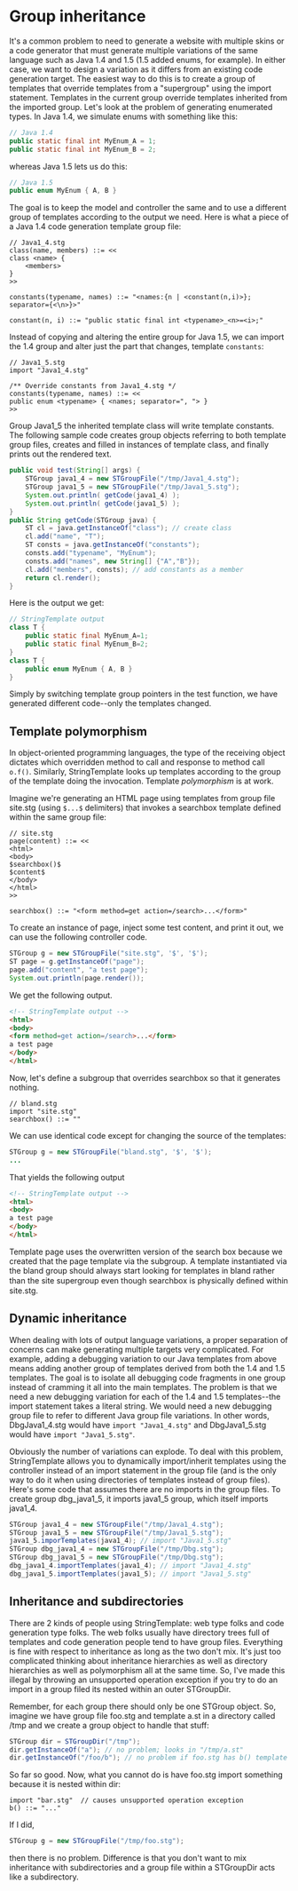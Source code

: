 # Group inheritance

It's a common problem to need to generate a website with multiple skins or a code generator that must generate multiple variations of the same language such as Java 1.4 and 1.5 (1.5 added enums, for example). In either case, we want to design a variation as it differs from an existing code generation target. The easiest way to do this is to create a group of templates that override templates from a "supergroup" using the import statement. Templates in the current group override templates inherited from the imported group.
Let's look at the problem of generating enumerated types. In Java 1.4, we simulate enums with something like this:

```java
// Java 1.4
public static final int MyEnum_A = 1;
public static final int MyEnum_B = 2;
```

whereas Java 1.5 lets us do this:

```java
// Java 1.5
public enum MyEnum { A, B }
```

The goal is to keep the model and controller the same and to use a different group of templates according to the output we need. Here is what a piece of a Java 1.4 code generation template group file:

```
// Java1_4.stg
class(name, members) ::= <<
class <name> {
    <members>
}
>>
 
constants(typename, names) ::= "<names:{n | <constant(n,i)>}; separator={<\n>}>"
 
constant(n, i) ::= "public static final int <typename>_<n>=<i>;"
```

Instead of copying and altering the entire group for Java 1.5, we can import the 1.4 group and alter just the part that changes, template `constants`:

```
// Java1_5.stg
import "Java1_4.stg"
 
/** Override constants from Java1_4.stg */
constants(typename, names) ::= <<
public enum <typename> { <names; separator=", "> }
>>
```

Group Java1\_5 the inherited template class will write template constants. The following sample code creates group objects referring to both template group files, creates and filled in instances of template class, and finally prints out the rendered text.

```java
public void test(String[] args) {
    STGroup java1_4 = new STGroupFile("/tmp/Java1_4.stg");
    STGroup java1_5 = new STGroupFile("/tmp/Java1_5.stg");
    System.out.println( getCode(java1_4) );
    System.out.println( getCode(java1_5) );
}
public String getCode(STGroup java) {
    ST cl = java.getInstanceOf("class"); // create class
    cl.add("name", "T");
    ST consts = java.getInstanceOf("constants");
    consts.add("typename", "MyEnum");
    consts.add("names", new String[] {"A","B"});
    cl.add("members", consts); // add constants as a member
    return cl.render();
}
```
 
Here is the output we get:

```java
// StringTemplate output
class T {
    public static final MyEnum_A=1;
    public static final MyEnum_B=2;
}
class T {
    public enum MyEnum { A, B }
}
```

Simply by switching template group pointers in the test function, we have generated different code--only the templates changed.

## Template polymorphism

In object-oriented programming languages, the type of the receiving object dictates which overridden method to call and response to method call `o.f()`. Similarly, StringTemplate looks up templates according to the group of the template doing the invocation. Template *polymorphism* is at work.

Imagine we're generating an HTML page using templates from group file site.stg (using `$...$` delimiters) that invokes a searchbox template defined within the same group file:

```
// site.stg
page(content) ::= <<
<html>
<body>
$searchbox()$
$content$
</body>
</html>
>>
 
searchbox() ::= "<form method=get action=/search>...</form>"
```

To create an instance of page, inject some test content, and print it out, we can use the following controller code.

```java
STGroup g = new STGroupFile("site.stg", '$', '$');
ST page = g.getInstanceOf("page");
page.add("content", "a test page");
System.out.println(page.render());
```
 
We get the following output.

```html
<!-- StringTemplate output -->
<html>
<body>
<form method=get action=/search>...</form>
a test page
</body>
</html>
```

Now, let's define a subgroup that overrides searchbox so that it generates nothing.

```
// bland.stg
import "site.stg"
searchbox() ::= ""
```

We can use identical code except for changing the source of the templates:

```java
STGroup g = new STGroupFile("bland.stg", '$', '$');
...
```

That yields the following output

```html
<!-- StringTemplate output -->
<html>
<body>
a test page
</body>
</html>
```

Template page uses the overwritten version of the search box because we created that the page template via the subgroup. A template instantiated via the bland group should always start looking for templates in bland rather than the site supergroup even though searchbox is physically deﬁned within site.stg.

## Dynamic inheritance

When dealing with lots of output language variations, a proper separation of concerns can make generating multiple targets very complicated. For example, adding a debugging variation to our Java templates from above means adding another group of templates derived from both the 1.4 and 1.5 templates. The goal is to isolate all debugging code fragments in one group instead of cramming it all into the main templates. The problem is that we need a new debugging variation for each of the 1.4 and 1.5 templates--the import statement takes a literal string. We would need a new debugging group file to refer to different Java group file variations. In other words, DbgJava1\_4.stg would have `import "Java1_4.stg"` and DbgJava1\_5.stg would have `import "Java1_5.stg"`.

Obviously the number of variations can explode. To deal with this problem, StringTemplate allows you to dynamically import/inherit templates using the controller instead of an import statement in the group file (and is the only way to do it when using directories of templates instead of group files). Here's some code that assumes there are no imports in the group files. To create group dbg\_java1\_5, it imports java1\_5 group, which itself imports java1\_4.
 
```java
STGroup java1_4 = new STGroupFile("/tmp/Java1_4.stg");
STGroup java1_5 = new STGroupFile("/tmp/Java1_5.stg");
java1_5.imporTemplates(java1_4); // import "Java1_5.stg"
STGroup dbg_java1_4 = new STGroupFile("/tmp/Dbg.stg");
STGroup dbg_java1_5 = new STGroupFile("/tmp/Dbg.stg");
dbg_java1_4.importTemplates(java1_4); // import "Java1_4.stg"
dbg_java1_5.importTemplates(java1_5); // import "Java1_5.stg"
```
 
## Inheritance and subdirectories

There are 2 kinds of people using StringTemplate: web type folks and code generation type folks. The web folks usually have directory trees full of templates and code generation people tend to have group files. Everything is fine with respect to inheritance as long as the two don't mix. It's just too complicated thinking about inheritance hierarchies as well as directory hierarchies as well as polymorphism all at the same time. So, I've made this illegal by throwing an unsupported operation exception if you try to do an import in a group filed its nested within an outer STGroupDir.

Remember, for each group there should only be one STGroup object. So, imagine we have group file foo.stg and template a.st in a directory called /tmp and we create a group object to handle that stuff:
 
```java
STGroup dir = STGroupDir("/tmp");
dir.getInstanceOf("a"); // no problem; looks in "/tmp/a.st"
dir.getInstanceOf("/foo/b"); // no problem if foo.stg has b() template
```

So far so good. Now, what you cannot do is have foo.stg import something because it is nested within dir:

```
import "bar.stg"  // causes unsupported operation exception
b() ::= "..."
```

If I did,

```java
STGroup g = new STGroupFile("/tmp/foo.stg");
```

then there is no problem. Difference is that you don't want to mix inheritance with subdirectories and a group file within a STGroupDir acts like a subdirectory.
